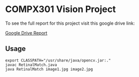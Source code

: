 # COMPX301 Vision Project
To see the full report for this project visit this google drive link:

[Google Drive Report](https://docs.google.com/document/d/1cNcFoAlz7B5lYXx6hGL3mIGYf4StPcwe_8zHF88eS8Y/edit?usp=sharing)

## Usage
```
export CLASSPATH="/usr/share/java/opencv.jar:."
javac RetinalMatch.java
java RetinalMatch image1.jpg image2.jpg
```